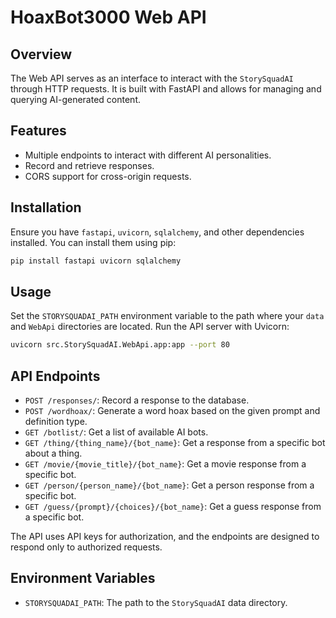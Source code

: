 

# HoaxBot3000 Web API

## Overview
The Web API serves as an interface to interact with the `StorySquadAI` through HTTP requests. It is built with FastAPI and allows for managing and querying AI-generated content.

## Features
- Multiple endpoints to interact with different AI personalities.
- Record and retrieve responses.
- CORS support for cross-origin requests.

## Installation
Ensure you have `fastapi`, `uvicorn`, `sqlalchemy`, and other dependencies installed. You can install them using pip:
```bash
pip install fastapi uvicorn sqlalchemy
```

## Usage
Set the `STORYSQUADAI_PATH` environment variable to the path where your `data` and `WebApi` directories are located. Run the API server with Uvicorn:
```bash
uvicorn src.StorySquadAI.WebApi.app:app --port 80
```

## API Endpoints
- `POST /responses/`: Record a response to the database.
- `POST /wordhoax/`: Generate a word hoax based on the given prompt and definition type.
- `GET /botlist/`: Get a list of available AI bots.
- `GET /thing/{thing_name}/{bot_name}`: Get a response from a specific bot about a thing.
- `GET /movie/{movie_title}/{bot_name}`: Get a movie response from a specific bot.
- `GET /person/{person_name}/{bot_name}`: Get a person response from a specific bot.
- `GET /guess/{prompt}/{choices}/{bot_name}`: Get a guess response from a specific bot.

The API uses API keys for authorization, and the endpoints are designed to respond only to authorized requests.

## Environment Variables
- `STORYSQUADAI_PATH`: The path to the `StorySquadAI` data directory.

